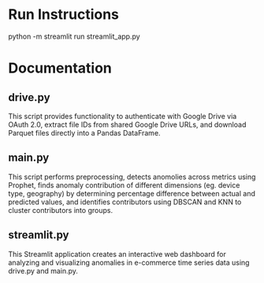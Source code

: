 # Run Instructions
python -m streamlit run streamlit_app.py

# Documentation

## drive.py
This script provides functionality to authenticate with Google Drive via OAuth 2.0, extract file IDs from shared Google Drive URLs, and download Parquet files directly into a Pandas DataFrame.

## main.py
This script performs preprocessing, detects anomolies across metrics using Prophet, finds anomaly contribution of different dimensions (eg. device type, geography) by determining percentage difference between actual and predicted values, and identifies contributors using DBSCAN and KNN to cluster contributors into groups.

## streamlit.py
This Streamlit application creates an interactive web dashboard for analyzing and visualizing anomalies in e-commerce time series data using drive.py and main.py.
